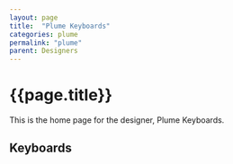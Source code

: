 ```yaml
---
layout: page
title:  "Plume Keyboards"
categories: plume
permalink: "plume"
parent: Designers
---
```

# {{page.title}}

This is the home page for the designer, Plume Keyboards.

## Keyboards
